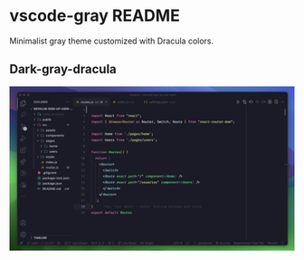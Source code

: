 # vscode-gray README
Minimalist gray theme customized with Dracula colors.

## Dark-gray-dracula


![VS Code Marketplace](https://github.com/WivimDavid/vscode-gray/blob/main/screenshots/dracula-screen.png?raw=true)


